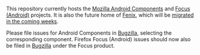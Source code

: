 
This repository currently hosts the [Mozilla Android Components](android-components/README.md) and [Focus (Android)](focus-android/README.md) projects. It is also the future home of [Fenix](https://github.com/mozilla-mobile/fenix), which will be [migrated in the coming weeks](https://github.com/mozilla-mobile/fenix/issues/26855).

Please file issues for Android Components in [Bugzilla](https://bugzilla.mozilla.org/enter_bug.cgi?product=Fenix), selecting the corresponding component. Firefox Focus (Android) issues should now also be filed in [Bugzilla](https://bugzilla.mozilla.org/enter_bug.cgi?product=Focus) under the Focus product.

